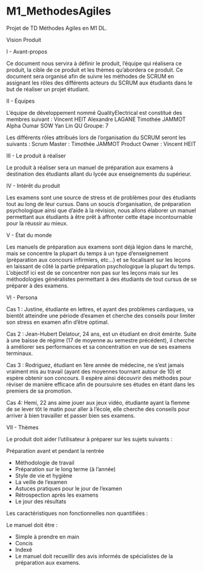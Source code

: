 # M1_MethodesAgiles
Projet de TD Méthodes Agiles en M1 DL.

Vision Produit

I - Avant-propos

Ce document nous servira à définir le produit, l’équipe qui réalisera ce produit, la cible de ce produit et les thèmes qu’abordera ce produit. Ce document sera organisé afin de suivre les méthodes de SCRUM en assignant les rôles des différents acteurs du SCRUM aux étudiants dans le but de réaliser un projet étudiant.

II - Équipes

L’équipe de développement nommé QualityElectrical est constitué des membres suivant :
Vincent HEIT
Alexandre LAGANE
Timothée JAMMOT
Alpha Oumar SOW
Yan Lin QU
Groupe: 7

Les différents rôles attribués lors de l’organisation du SCRUM seront les suivants : 
Scrum Master : Timothée JAMMOT
Product Owner : Vincent HEIT

III - Le produit à réaliser

Le produit à réaliser sera un manuel de préparation aux examens à destination des étudiants allant du lycée aux enseignements du supérieur. 

IV - Intérêt du produit 

Les examens sont une source de stress et de problèmes pour des étudiants tout au long de leur cursus. Dans un soucis d’organisation, de préparation psychologique ainsi que d’aide à la révision, nous allons élaborer un manuel permettant aux étudiants à être prêt à affronter cette étape incontournable pour la réussir au mieux.

V - État du monde

Les manuels de préparation aux examens sont déjà légion dans le marché, mais se concentre la plupart du temps à un type d’enseignement (préparation aux concours infirmiers, etc…) et se focalisant sur les leçons en laissant de côté la partie préparation psychologique la plupart du temps. L’objectif ici est de se concentrer non pas sur les leçons mais sur les méthodologies généralistes permettant à des étudiants de tout cursus de se préparer à des examens.

VI - Persona

Cas 1 :
Justine, étudiante en lettres, et ayant des problèmes cardiaques, va bientôt atteindre une période d’examen et cherche des conseils pour limiter son stress en examen afin d’être optimal.

Cas 2 :
Jean-Hubert Delatour, 24 ans, est un étudiant en droit émérite. Suite à une baisse de régime (17 de moyenne au semestre précédent), il cherche à améliorer ses performances et sa concentration en vue de ses examens terminaux.

Cas 3 :
Rodriguez, étudiant en 1ère année de médecine, ne s’est jamais vraiment mis au travail (ayant des moyennes tournant autour de 10) et espère obtenir son concours. Il espère ainsi découvrir des méthodes pour réviser de manière efficace afin de poursuivre ses études en étant dans les premiers de sa promotion.

Cas 4:
Hemi, 22 ans aime jouer aux jeux vidéo, étudiante ayant la flemme de se lever tôt le matin pour aller à l’école, elle cherche des conseils pour arriver à bien travailler et passer bien ses examens.

VII - Thèmes

Le produit doit aider l’utilisateur à préparer sur les sujets suivants :

Préparation avant et pendant la rentrée 
- Méthodologie de travail
- Préparation sur le long terme (à l’année)
- Style de vie et hygiène
- La veille de l’examen
- Astuces pratiques pour le jour de l’examen
- Rétrospection après les examens
- Le jour des résultats

Les caractéristiques non fonctionnelles non quantifiées :

Le manuel doit être :
- Simple à prendre en main
- Concis
- Indexé
- Le manuel doit recueillir des avis informés de spécialistes de la préparation aux examens.
